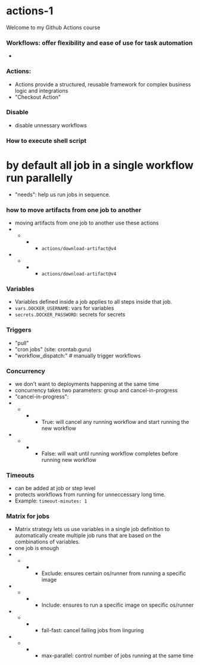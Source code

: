 # actions-1
Welcome to my Github Actions course

### Workflows: offer flexibility and ease of use for task automation
- 
### Actions:  
- Actions provide a structured, reusable framework for complex business logic and integrations
- "Checkout Action" 

### Disable
- disable unnessary workflows

### How to execute shell script

# by default all job in a single workflow run parallelly
- "needs": help us run jobs in sequence.

### how to move artifacts from one job to another
- moving artifacts from one job to another use these actions
- - - - `actions/download-artifact@v4`
- - - - `actions/download-artifact@v4`

### Variables
- Variables defined inside a job applies to all steps inside that job.
- `vars.DOCKER_USERNAME`: vars for variables
- `secrets.DOCKER_PASSWORD`: secrets for secrets


### Triggers 
- "pull"
- "cron jobs" (site: crontab.guru)
- "workflow_dispatch:"    # manually trigger workflows


### Concurrency
- we don't want to deployments happening at the same time
- concurrency takes two parameters: group and cancel-in-progress
- "cancel-in-progress": 
- - - - True: will cancel any running workflow and start running the new workflow
- - - - False: will wait until running workflow completes before running new workflow

### Timeouts
- can be added at job or step level
- protects workflows from running for unneccessary long time.
- Example: `timeout-minutes: 1`

### Matrix for jobs
- Matrix strategy lets us use variables in a single job definition to automatically create multiple job runs that are based on the combinations of variables.
- one job is enough
- - - - Exclude: ensures certain os/runner from running a specific image
- - - - Include: ensures to run a specific image on specific os/runner
- - - - fail-fast: cancel failing jobs from linguring
- - - - max-parallel: control number of jobs running at the same time